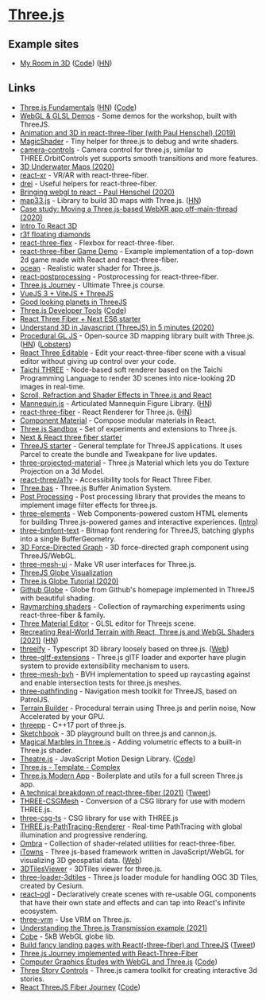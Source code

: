 # [Three.js](https://threejs.org/)

## Example sites

- [My Room in 3D](https://my-room-in-3d.vercel.app/) ([Code](https://github.com/brunosimon/my-room-in-3d)) ([HN](https://news.ycombinator.com/item?id=28496650))

## Links

- [Three.js Fundamentals](https://threejsfundamentals.org/threejs/lessons/threejs-fundamentals.html) ([HN](https://news.ycombinator.com/item?id=19944990)) ([Code](https://github.com/httpstersk/three-js-fundamentals-r3f))
- [WebGL & GLSL Demos](http://three-demos.glitch.me/) - Some demos for the workshop, built with ThreeJS.
- [Animation and 3D in react-three-fiber (with Paul Henschel) (2019)](https://www.youtube.com/watch?v=1rP3nNY2hTo)
- [MagicShader](https://github.com/luruke/magicshader) - Tiny helper for three.js to debug and write shaders.
- [camera-controls](https://github.com/yomotsu/camera-controls) - Camera control for three.js, similar to THREE.OrbitControls yet supports smooth transitions and more features.
- [3D Underwater Maps (2020)](https://vulkd.com/articles/3d-underwater-maps/)
- [react-xr](https://github.com/react-spring/react-xr) - VR/AR with react-three-fiber.
- [drei](https://github.com/pmndrs/drei) - Useful helpers for react-three-fiber.
- [Bringing webgl to react - Paul Henschel (2020)](https://www.youtube.com/watch?v=YyqBdN71nFs)
- [map33.js](https://github.com/blaze33/map33.js) - Library to build 3D maps with Three.js. ([HN](https://news.ycombinator.com/item?id=23762403))
- [Case study: Moving a Three.js-based WebXR app off-main-thread (2020)](https://surma.dev/things/omt-for-three-xr/)
- [Intro To React 3D](https://www.leveluptutorials.com/tutorials/react-3d)
- [r3f floating diamonds](https://codesandbox.io/embed/r3f-floating-diamonds-prb9t)
- [react-three-flex](https://github.com/pmndrs/react-three-flex) - Flexbox for react-three-fiber.
- [react-three-fiber Game Demo](https://github.com/coldi/r3f-game-demo) - Example implementation of a top-down 2d game made with React and react-three-fiber.
- [ocean](https://github.com/jbouny/ocean) - Realistic water shader for Three.js.
- [react-postprocessing](https://github.com/pmndrs/react-postprocessing) - Postprocessing for react-three-fiber.
- [Three.js Journey](https://threejs-journey.xyz/) - Ultimate Three.js course.
- [VueJS 3 + ViteJS + ThreeJS](https://github.com/troisjs/trois)
- [Good looking planets in ThreeJS](https://github.com/Astrak/three-planets)
- [Three.js Developer Tools](https://chrome.google.com/webstore/detail/threejs-developer-tools/ebpnegggocnnhleeicgljbedjkganaek) ([Code](https://github.com/threejs/three-devtools))
- [React Three Fiber + Next ES6 starter](https://github.com/RenaudROHLINGER/r3f-next-starter)
- [Understand 3D in Javascript (ThreeJS) in 5 minutes (2020)](https://www.jesuisundev.com/en/understand-threejs/)
- [Procedural GL JS](https://github.com/felixpalmer/procedural-gl-js) - Open-source 3D mapping library built with Three.js. ([HN](https://news.ycombinator.com/item?id=25160959)) ([Lobsters](https://lobste.rs/s/tvk0q4/procedural_gl_js_open_source_3d_mapping))
- [React Three Editable](https://github.com/AndrewPrifer/react-three-editable) - Edit your react-three-fiber scene with a visual editor without giving up control over your code.
- [Taichi THREE](https://github.com/taichi-dev/taichi_three) - Node-based soft renderer based on the Taichi Programming Language to render 3D scenes into nice-looking 2D images in real-time.
- [Scroll, Refraction and Shader Effects in Three.js and React](https://github.com/drcmda/the-substance)
- [Mannequin.js](https://boytchev.github.io/mannequin.js/) - Articulated Mannequin Figure Library. ([HN](https://news.ycombinator.com/item?id=25302602))
- [react-three-fiber](https://github.com/pmndrs/react-three-fiber) - React Renderer for Three.js. ([HN](https://news.ycombinator.com/item?id=28189977))
- [Component Material](https://github.com/pmndrs/component-material) - Compose modular materials in React.
- [Three.js Sandbox](https://github.com/gkjohnson/threejs-sandbox) - Set of experiments and extensions to Three.js.
- [Next & React three fiber starter](https://github.com/pmndrs/react-three-next)
- [ThreeJS starter](https://github.com/kekkorider/threejs-starter) - General template for ThreeJS applications. It uses Parcel to create the bundle and Tweakpane for live updates.
- [three-projected-material](https://github.com/marcofugaro/three-projected-material) - Three.js Material which lets you do Texture Projection on a 3d Model.
- [react-three/a11y](https://github.com/pmndrs/react-three-a11y) - Accessibility tools for React Three Fiber.
- [Three.bas](https://github.com/zadvorsky/three.bas) - Three.js Buffer Animation System.
- [Post Processing](https://github.com/vanruesc/postprocessing) - Post processing library that provides the means to implement image filter effects for three.js.
- [three-elements](https://github.com/hmans/three-elements) - Web Components-powered custom HTML elements for building Three.js-powered games and interactive experiences. ([Intro](https://hmans.co/posts/2021-01-18-three-elements/))
- [three-bmfont-text](https://github.com/Jam3/three-bmfont-text) - Bitmap font rendering for ThreeJS, batching glyphs into a single BufferGeometry.
- [3D Force-Directed Graph](https://github.com/vasturiano/3d-force-graph) - 3D force-directed graph component using ThreeJS/WebGL.
- [three-mesh-ui](https://github.com/felixmariotto/three-mesh-ui) - Make VR user interfaces for Three.js.
- [ThreeJS Globe Visualization](https://github.com/vasturiano/three-globe)
- [Three.js Globe Tutorial (2020)](https://www.timcchang.com/posts/threejs-globe)
- [Github Globe](https://github.com/janarosmonaliev/github-globe) - Globe from Github's homepage implemented in ThreeJS with beautiful shading.
- [Raymarching shaders](https://github.com/gsimone/r3f-raymarching) - Collection of raymarching experiments using react-three-fiber & family.
- [Three Material Editor](https://github.com/RenaudRohlinger/three-material-editor) - GLSL editor for Threejs scene.
- [Recreating Real-World Terrain with React, Three.js and WebGL Shaders (2021)](https://techblog.geekyants.com/recreating-real-world-terrain-with-react-threejs-and-webgl-shaders-1) ([HN](https://news.ycombinator.com/item?id=26239236))
- [threeify](https://github.com/threeify/threeify) - Typescript 3D library loosely based on three.js. ([Web](https://threeify.org/))
- [three-gltf-extensions](https://github.com/takahirox/three-gltf-extensions) - Three.js glTF loader and exporter have plugin system to provide extensibility mechanism to users.
- [three-mesh-bvh](https://github.com/gkjohnson/three-mesh-bvh) - BVH implementation to speed up raycasting against and enable intersection tests for three.js meshes.
- [three-pathfinding](https://github.com/donmccurdy/three-pathfinding) - Navigation mesh toolkit for ThreeJS, based on PatrolJS.
- [Terrain Builder](https://github.com/FarazzShaikh/Terrain-Builder) - Procedural terrain using Three.js and perlin noise, Now Accelerated by your GPU.
- [threepp](https://github.com/markaren/threepp) - C++17 port of three.js.
- [Sketchbook](https://github.com/swift502/Sketchbook) - 3D playground built on three.js and cannon.js.
- [Magical Marbles in Three.js](https://github.com/mattrossman/magic-marble-tutorial) - Adding volumetric effects to a built-in Three.js shader.
- [Theatre.js](https://www.theatrejs.com/) - JavaScript Motion Design Library. ([Code](https://github.com/AriaMinaei/theatre))
- [Three.js - Template - Complex](https://github.com/brunosimon/threejs-template-complex)
- [Three.js Modern App](https://github.com/marcofugaro/threejs-modern-app) - Boilerplate and utils for a full screen Three.js app.
- [A technical breakdown of react-three-fiber (2021)](https://codyb.co/articles/a-technical-breakdown-of-react-three-fiber) ([Tweet](https://twitter.com/0xca0a/status/1451599485977731078))
- [THREE-CSGMesh](https://github.com/manthrax/THREE-CSGMesh) - Conversion of a CSG library for use with modern THREE.js.
- [three-csg-ts](https://github.com/Jiro-Digital/three-csg-ts) - CSG library for use with THREE.js
- [THREE.js-PathTracing-Renderer](https://github.com/erichlof/THREE.js-PathTracing-Renderer) - Real-time PathTracing with global illumination and progressive rendering.
- [Ombra](https://github.com/gsimone/ombra) - Collection of shader-related utilities for react-three-fiber.
- [iTowns](https://github.com/iTowns/itowns) - Three.js-based framework written in JavaScript/WebGL for visualizing 3D geospatial data. ([Web](http://www.itowns-project.org/))
- [3DTilesViewer](https://github.com/ebeaufay/3DTilesViewer) - 3DTiles viewer for three.js.
- [three-loader-3dtiles](https://github.com/nytimes/three-loader-3dtiles) - Three.js loader module for handling OGC 3D Tiles, created by Cesium.
- [react-ogl](https://github.com/pmndrs/react-ogl) - Declaratively create scenes with re-usable OGL components that have their own state and effects and can tap into React's infinite ecosystem.
- [three-vrm](https://github.com/pixiv/three-vrm) - Use VRM on Three.js.
- [Understanding the Three.js Transmission example (2021)](https://medium.com/geekculture/understanding-the-three-js-transmission-example-13e952a8ab55)
- [Cobe](https://github.com/shuding/cobe) - 5kB WebGL globe lib.
- [Build fancy landing pages with React(-three-fiber) and ThreeJS](https://0xca0a.gumroad.com/l/B4N4N4S) ([Tweet](https://twitter.com/0xca0a/status/1445409346305892353))
- [Three.js Journey implemented with React-Three-Fiber](https://github.com/slorber/react-three-fiber-journey)
- [Computer Graphics Études with WebGL and Three.js](https://boytchev.github.io/etudes/) ([Code](https://github.com/boytchev/etudes))
- [Three Story Controls](https://github.com/nytimes/three-story-controls) - Three.js camera toolkit for creating interactive 3d stories.
- [React ThreeJS Fiber Journey](https://journey.pmnd.rs/) ([Code](https://github.com/pmndrs/threejs-journey))
